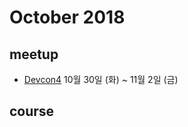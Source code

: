 # October 2018

## meetup

* [Devcon4](https://devcon.ethereum.org/) 10월 30일 (화) ~ 11월 2일 (금)

## course

